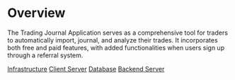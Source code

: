 # Overview
The Trading Journal Application serves as a comprehensive 
tool for traders to automatically import, journal, and analyze 
their trades. It incorporates both free and paid features, 
with added functionalities when users sign up through a referral 
system.

[Infrastructure](/src/infrastructure/README.md)
[Client Server](/src/apps/client/README.md)
[Database](/src/apps/database/README.md)
[Backend Server](/src/apps/server/README.md)
